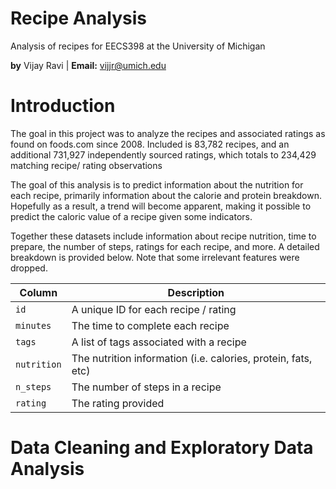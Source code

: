 
# Recipe Analysis

Analysis of recipes for EECS398 at the University of Michigan

**by** Vijay Ravi \| **Email:** <a href="mailto:vijjr\@umich.edu">vijjr\@umich.edu</a>

# Introduction

The goal in this project was to analyze the recipes and associated ratings as found on foods.com since 2008. Included is 83,782 recipes, and an additional 731,927 independently sourced ratings, which totals to 234,429 matching recipe/ rating observations

The goal of this analysis is to predict information about the nutrition for each recipe, primarily information about the calorie and protein breakdown. Hopefully as a result, a trend will become apparent, making it possible to predict the caloric value of a recipe given some indicators. 

Together these datasets include information about recipe nutrition, time to prepare, the number of steps, ratings for each recipe, and more. A detailed breakdown is provided below. Note that some irrelevant features were dropped. 

| Column | Description |
| ----------- | ----------- |
| `id` | A unique ID for each recipe / rating |
| `minutes` | The time to complete each recipe |
| `tags` | A list of tags associated with a recipe |
| `nutrition` | The nutrition information (i.e. calories, protein, fats, etc) |
| `n_steps` | The number of steps in a recipe |
| `rating` | The rating provided |

# Data Cleaning and Exploratory Data Analysis

